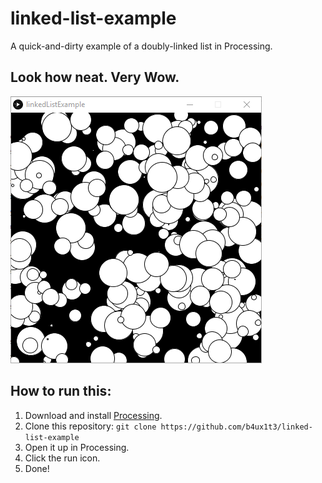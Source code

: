 # linked-list-example
A quick-and-dirty example of a doubly-linked list in Processing.

## Look how neat. Very Wow.

![wow, circles, good going genius](images/running.PNG)

## How to run this:
1. Download and install [Processing](https://processing.org/download/).
2. Clone this repository: `git clone https://github.com/b4ux1t3/linked-list-example`
3. Open it up in Processing.
4. Click the run icon.
5. Done!
